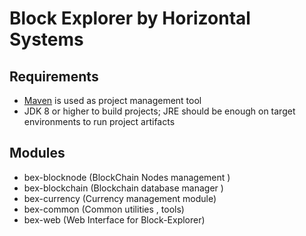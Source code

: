 # Block Explorer by Horizontal Systems

## Requirements
- [Maven](http://maven.apache.org/) is used as project management tool
- JDK 8 or higher to build projects; JRE should be enough on target environments to run project artifacts


## Modules

- bex-blocknode (BlockChain Nodes management )
- bex-blockchain (Blockchain database manager )
- bex-currency (Currency management module)
- bex-common (Common utilities , tools)
- bex-web  (Web Interface for Block-Explorer)






